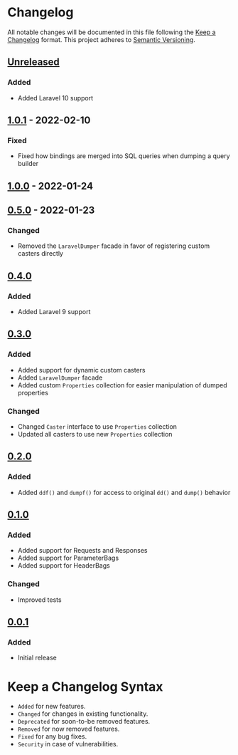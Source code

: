 # Changelog

All notable changes will be documented in this file following the [Keep a Changelog](https://keepachangelog.com/en/1.0.0/) 
format. This project adheres to [Semantic Versioning](https://semver.org/spec/v2.0.0.html).

## [Unreleased]

### Added

- Added Laravel 10 support

## [1.0.1] - 2022-02-10

### Fixed

-   Fixed how bindings are merged into SQL queries when dumping a query builder

## [1.0.0] - 2022-01-24

## [0.5.0] - 2022-01-23

### Changed

-   Removed the `LaravelDumper` facade in favor of registering custom casters directly

## [0.4.0]

### Added

-   Added Laravel 9 support

## [0.3.0]

### Added

-   Added support for dynamic custom casters
-   Added `LaravelDumper` facade
-   Added custom `Properties` collection for easier manipulation of dumped properties

### Changed

-   Changed `Caster` interface to use `Properties` collection
-   Updated all casters to use new `Properties` collection

## [0.2.0]

### Added

-   Added `ddf()` and `dumpf()` for access to original `dd()` and `dump()` behavior

## [0.1.0]

### Added

-   Added support for Requests and Responses
-   Added support for ParameterBags
-   Added support for HeaderBags

### Changed

-   Improved tests

## [0.0.1]

### Added

-   Initial release

# Keep a Changelog Syntax

-   `Added` for new features.
-   `Changed` for changes in existing functionality.
-   `Deprecated` for soon-to-be removed features.
-   `Removed` for now removed features.
-   `Fixed` for any bug fixes. 
-   `Security` in case of vulnerabilities.

[Unreleased]: https://github.com/glhd/laravel-dumper/compare/1.0.1...HEAD

[1.0.1]: https://github.com/glhd/laravel-dumper/compare/1.0.0...1.0.1

[1.0.0]: https://github.com/glhd/laravel-dumper/compare/0.5.0...1.0.0

[0.5.0]: https://github.com/glhd/laravel-dumper/compare/0.4.0...0.5.0

[0.4.0]: https://github.com/glhd/laravel-dumper/compare/0.3.0...0.4.0

[0.3.0]: https://github.com/glhd/laravel-dumper/compare/0.2.0...0.3.0

[0.2.0]: https://github.com/glhd/laravel-dumper/compare/0.1.0...0.2.0

[0.1.0]: https://github.com/glhd/laravel-dumper/compare/0.0.1...0.1.0

[0.0.1]: https://github.com/glhd/laravel-dumper
